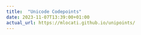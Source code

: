 ```yaml
---
title:  "Unicode Codepoints"
date: 2023-11-07T13:39:00+01:00
actual_url: https://mlocati.github.io/unipoints/
---
```

